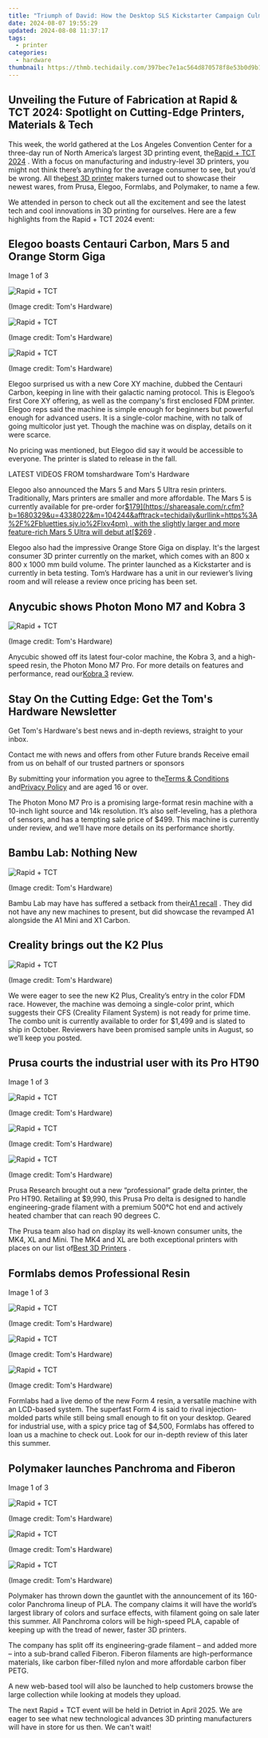 ```yaml
---
title: "Triumph of David: How the Desktop SLS Kickstarter Campaign Culminated in a Surprise Buyout"
date: 2024-08-07 19:55:29
updated: 2024-08-08 11:37:17
tags:
  - printer
categories:
  - hardware
thumbnail: https://thmb.techidaily.com/397bec7e1ac564d870578f8e53b0d9b1f4434dbf653453a52ec177581ebd538d.jpg
---
```


## Unveiling the Future of Fabrication at Rapid & TCT 2024: Spotlight on Cutting-Edge Printers, Materials & Tech

This week, the world gathered at the Los Angeles Convention Center for a three-day run of North America’s largest 3D printing event, the[Rapid + TCT 2024](https://www.rapid3devent.com/) . With a focus on manufacturing and industry-level 3D printers, you might not think there’s anything for the average consumer to see, but you’d be wrong. All the[best 3D printer](https://www.tomshardware.com/best-picks/best-3d-printers) makers turned out to showcase their newest wares, from Prusa, Elegoo, Formlabs, and Polymaker, to name a few.

 We attended in person to check out all the excitement and see the latest tech and cool innovations in 3D printing for ourselves. Here are a few highlights from the Rapid + TCT 2024 event:

## Elegoo boasts Centauri Carbon, Mars 5 and Orange Storm Giga

 Image 1 of 3

![Rapid + TCT](https://vanilla.futurecdn.net/cyclingnews/media/img/missing-image.svg)

 (Image credit: Tom's Hardware)

![Rapid + TCT](https://vanilla.futurecdn.net/cyclingnews/media/img/missing-image.svg)

 (Image credit: Tom's Hardware)

![Rapid + TCT](https://vanilla.futurecdn.net/cyclingnews/media/img/missing-image.svg)

 (Image credit: Tom's Hardware)

 Elegoo surprised us with a new Core XY machine, dubbed the Centauri Carbon, keeping in line with their galactic naming protocol. This is Elegoo’s first Core XY offering, as well as the company's first enclosed FDM printer. Elegoo reps said the machine is simple enough for beginners but powerful enough for advanced users. It is a single-color machine, with no talk of going multicolor just yet. Though the machine was on display, details on it were scarce.

 No pricing was mentioned, but Elegoo did say it would be accessible to everyone. The printer is slated to release in the fall.

 LATEST VIDEOS FROM tomshardware Tom's Hardware

 Elegoo also announced the Mars 5 and Mars 5 Ultra resin printers. Traditionally, Mars printers are smaller and more affordable. The Mars 5 is currently available for pre-order for[$179](https://shareasale.com/r.cfm?b=1680329&u=4338022&m=104244&afftrack=techidaily&urllink=https%3A%2F%2Fbluetties.sjv.io%2Flxv4pm) , with the slightly larger and more feature-rich Mars 5 Ultra will debut at[$269](https://shareasale.com/r.cfm?b=1680329&u=4338022&m=104244&afftrack=techidaily&urllink=https%3A%2F%2Fwestkiss.pxf.io%2Fdaqnaq) .

 Elegoo also had the impressive Orange Store Giga on display. It's the largest consumer 3D printer currently on the market, which comes with an 800 x 800 x 1000 mm build volume. The printer launched as a Kickstarter and is currently in beta testing. Tom’s Hardware has a unit in our reviewer’s living room and will release a review once pricing has been set.

## Anycubic shows Photon Mono M7 and Kobra 3

![Rapid + TCT](https://cdn.mos.cms.futurecdn.net/GZbfPmGcPxYsBegbXPaAef-320-80.jpg)

 (Image credit: Tom's Hardware)

 Anycubic showed off its latest four-color machine, the Kobra 3, and a high-speed resin, the Photon Mono M7 Pro. For more details on features and performance, read our[Kobra 3](https://www.tomshardware.com/3d-printing/anycubic-kobra-3-review) review.

## Stay On the Cutting Edge: Get the Tom's Hardware Newsletter

 Get Tom's Hardware's best news and in-depth reviews, straight to your inbox.

 Contact me with news and offers from other Future brands  Receive email from us on behalf of our trusted partners or sponsors

 By submitting your information you agree to the[Terms & Conditions](https://futureplc.com/terms-conditions/) and[Privacy Policy](https://futureplc.com/privacy-policy/) and are aged 16 or over.

 The Photon Mono M7 Pro is a promising large-format resin machine with a 10-inch light source and 14k resolution. It’s also self-leveling, has a plethora of sensors, and has a tempting sale price of $499\. This machine is currently under review, and we’ll have more details on its performance shortly.

## Bambu Lab: Nothing New

![Rapid + TCT](https://cdn.mos.cms.futurecdn.net/hgtGFEzAu9a8CMtvExhcLF-320-80.jpg)

 (Image credit: Tom's Hardware)

 Bambu Lab may have has suffered a setback from their[A1 recall](https://www.tomshardware.com/3d-printing/bambu-lab-a1-recall-company-asks-owners-to-turn-off-their-3d-printers-as-micro-center-pulls-product-from-shelves) . They did not have any new machines to present, but did showcase the revamped A1 alongside the A1 Mini and X1 Carbon.

## Creality brings out the K2 Plus

![Rapid + TCT](https://cdn.mos.cms.futurecdn.net/p374ZNnLKuMUM4Qb6WUqTk-320-80.jpg)

 (Image credit: Tom's Hardware)

 We were eager to see the new K2 Plus, Creality’s entry in the color FDM race. However, the machine was demoing a single-color print, which suggests their CFS (Creality Filament System) is not ready for prime time. The combo unit is currently available to order for $1,499 and is slated to ship in October. Reviewers have been promised sample units in August, so we’ll keep you posted.

## Prusa courts the industrial user with its Pro HT90

 Image 1 of 3

![Rapid + TCT](https://vanilla.futurecdn.net/cyclingnews/media/img/missing-image.svg)

 (Image credit: Tom's Hardware)

![Rapid + TCT](https://vanilla.futurecdn.net/cyclingnews/media/img/missing-image.svg)

 (Image credit: Tom's Hardware)

![Rapid + TCT](https://vanilla.futurecdn.net/cyclingnews/media/img/missing-image.svg)

 (Image credit: Tom's Hardware)

 Prusa Research brought out a new “professional” grade delta printer, the Pro HT90\. Retailing at $9,990, this Prusa Pro delta is designed to handle engineering-grade filament with a premium 500°C hot end and actively heated chamber that can reach 90 degrees C.

 The Prusa team also had on display its well-known consumer units, the MK4, XL and Mini. The MK4 and XL are both exceptional printers with places on our list of[Best 3D Printers](https://www.tomshardware.com/best-picks/best-3d-printers#section-fastest-3d-printer) .

## Formlabs demos Professional Resin

 Image 1 of 3

![Rapid + TCT](https://vanilla.futurecdn.net/cyclingnews/media/img/missing-image.svg)

 (Image credit: Tom's Hardware)

![Rapid + TCT](https://vanilla.futurecdn.net/cyclingnews/media/img/missing-image.svg)

 (Image credit: Tom's Hardware)

![Rapid + TCT](https://vanilla.futurecdn.net/cyclingnews/media/img/missing-image.svg)

 (Image credit: Tom's Hardware)

 Formlabs had a live demo of the new Form 4 resin, a versatile machine with an LCD-based system. The superfast Form 4 is said to rival injection-molded parts while still being small enough to fit on your desktop. Geared for industrial use, with a spicy price tag of $4,500, Formlabs has offered to loan us a machine to check out. Look for our in-depth review of this later this summer.

## Polymaker launches Panchroma and Fiberon

 Image 1 of 3

![Rapid + TCT](https://vanilla.futurecdn.net/cyclingnews/media/img/missing-image.svg)

 (Image credit: Tom's Hardware)

![Rapid + TCT](https://vanilla.futurecdn.net/cyclingnews/media/img/missing-image.svg)

 (Image credit: Tom's Hardware)

![Rapid + TCT](https://vanilla.futurecdn.net/cyclingnews/media/img/missing-image.svg)

 (Image credit: Tom's Hardware)

 Polymaker has thrown down the gauntlet with the announcement of its 160-color Panchroma lineup of PLA. The company claims it will have the world’s largest library of colors and surface effects, with filament going on sale later this summer. All Panchroma colors will be high-speed PLA, capable of keeping up with the tread of newer, faster 3D printers.

 The company has split off its engineering-grade filament – and added more – into a sub-brand called Fiberon. Fiberon filaments are high-performance materials, like carbon fiber-filled nylon and more affordable carbon fiber PETG.

 A new web-based tool will also be launched to help customers browse the large collection while looking at models they upload.

 The next Rapid + TCT event will be held in Detriot in April 2025\. We are eager to see what new technological advances 3D printing manufacturers will have in store for us then. We can't wait!

<ins class="adsbygoogle"
     style="display:block"
     data-ad-format="autorelaxed"
     data-ad-client="ca-pub-7571918770474297"
     data-ad-slot="1223367746"></ins>



<ins class="adsbygoogle"
     style="display:block"
     data-ad-client="ca-pub-7571918770474297"
     data-ad-slot="8358498916"
     data-ad-format="auto"
     data-full-width-responsive="true"></ins>
